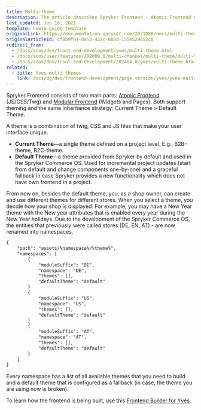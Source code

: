 ```yaml
---
title: Multi-theme
description: The article describes Spryker Frontend - Atomic Frontend and Modular Frontend that support theming - current theme and default theme.
last_updated: Jun 16, 2021
template: howto-guide-template
originalLink: https://documentation.spryker.com/2021080/docs/multi-theme-feature-overview
originalArticleId: cf8b9f81-8053-422c-805d-1554529652c0
redirect_from:
  - /docs/scos/dev/front-end-development/yves/multi-theme.html
  - /docs/scos/user/features/202009.0/multi-channel/multi-theme/multi-theme-feature-overview.html
  - /docs/scos/dev/front-end-development/202404.0/yves/multi-theme.html
related:
  - title: Yves multi-themes
    link: docs/dg/dev/frontend-development/page.version/yves/yves-multi-themes.html
---
```


Spryker Frontend consists of two main parts: [Atomic Frontend](/docs/dg/dev/frontend-development/{{page.version}}/yves/atomic-frontend/atomic-frontend.html) (JS/CSS/Twg) and [Modular Frontend](/docs/dg/dev/backend-development/yves/modular-frontend.html) (Widgets and Pages). Both support theming and the same inheritance strategy: Current Theme > Default Theme.

A theme is a combination of twig, CSS and JS files that make your user interface unique.

* **Current Theme**—a single theme defined on a project level. E.g., B2B-theme, B2C-theme.
* **Default Theme**—a theme provided from Spryker by default and used in the Spryker Commerce OS. Used for incremental project updates (start from default and change components one-by-one) and a graceful fallback in case Spryker provides a new functionality which does not have own frontend in a project.

From now on, besides the default theme, you, as a shop owner, can create and use different themes for different stores. When you select a theme, you decide how your shop is displayed. For example, you may have a New Year theme with the New year attributes that is enabled every year during the New Year holidays. Due to the development of the Spryker Commerce OS, the entities that previously were called stores (DE, EN, AT) - are now renamed into namespaces.

```xml
{
	"path": "assets/%namespace%/%theme%",
	"namespaces": [
		{
			"moduleSuffix": "DE",
			"namespace": "DE",
			"themes": [],
			"defaultTheme": "default"
		}
		{
			"moduleSuffix": "US",
			"namespace": "US",
			"themes": [],
			"defaultTheme": "default"
		}
		{
			"moduleSuffix": "AT",
			"namespace": "AT",
			"themes": [],
			"defaultTheme": "default"
		}
	]
}
```

Every namespace has a list of all available themes that you need to build and a default theme that is configured as a fallback (in case, the theme you are using now is broken).

To learn how the frontend is being built, use this [Frontend Builder for Yves](/docs/dg/dev/frontend-development/{{page.version}}/yves/frontend-builder-for-yves.html).
